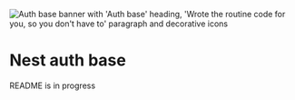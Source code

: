 ![Auth base banner with 'Auth base' heading, 'Wrote the routine code for you, so you don't have to' paragraph and decorative icons](https://github.com/crucials/nest-auth-base/assets/83793845/37cd2674-309c-498c-bfcd-3d977a669eb9)

# Nest auth base

README is in progress
